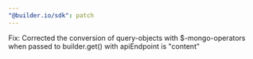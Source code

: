 ```yaml
---
"@builder.io/sdk": patch
---
```


Fix: Corrected the conversion of query-objects with $-mongo-operators when passed to builder.get() with apiEndpoint is "content"
